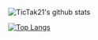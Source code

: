 ![TicTak21's github stats](https://github-readme-stats.vercel.app/api?username=TicTak21&show_icons=true&theme=onedark)

[![Top Langs](https://github-readme-stats.vercel.app/api/top-langs/?username=TicTak21&theme=onedark&layout=compact&langs_count=10)](https://github.com/anuraghazra/github-readme-stats)
